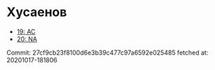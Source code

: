 # Хусаенов
- [19: AC](19.md)
- [20: NA](20.md)

Commit: 27cf9cb23f8100d6e3b39c477c97a6592e025485
 fetched at: 20201017-181806
